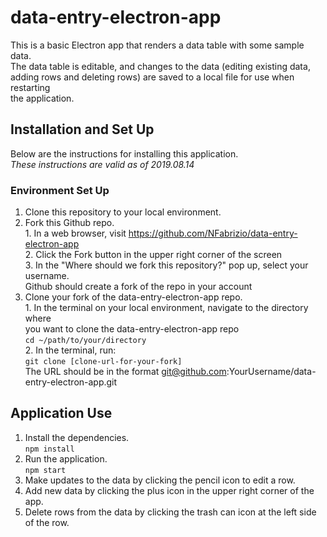 # data-entry-electron-app

This is a basic Electron app that renders a data table with some sample data.  
The data table is editable, and changes to the data (editing existing data,  
adding rows and deleting rows) are saved to a local file for use when restarting  
the application.  

## Installation and Set Up  
Below are the instructions for installing this application.  
*These instructions are valid as of 2019.08.14*

### Environment Set Up  
1. Clone this repository to your local environment.  
  1. Fork this Github repo.  
    1. In a web browser, visit https://github.com/NFabrizio/data-entry-electron-app  
    2. Click the Fork button in the upper right corner of the screen  
    3. In the "Where should we fork this repository?" pop up, select your username.  
    Github should create a fork of the repo in your account  
  2. Clone your fork of the data-entry-electron-app repo.  
    1. In the terminal on your local environment, navigate to the directory where  
    you want to clone the data-entry-electron-app repo  
      `cd ~/path/to/your/directory`  
    2. In the terminal, run:  
      `git clone [clone-url-for-your-fork]`  
      The URL should be in the format git@github.com:YourUsername/data-entry-electron-app.git  

## Application Use  
1. Install the dependencies.  
  `npm install`  
2. Run the application.  
  `npm start`  
3. Make updates to the data by clicking the pencil icon to edit a row.  
4. Add new data by clicking the plus icon in the upper right corner of the app.  
5. Delete rows from the data by clicking the trash can icon at the left side of the row.  
